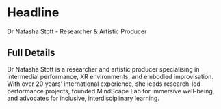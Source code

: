 # Headline

Dr Natasha Stott - Researcher & Artistic Producer

## Full Details

Dr Natasha Stott is a researcher and artistic producer specialising in intermedial performance, XR environments, and embodied improvisation. With over 20 years’ international experience, she leads research-led performance projects, founded MindScape Lab for immersive well-being, and advocates for inclusive, interdisciplinary learning.